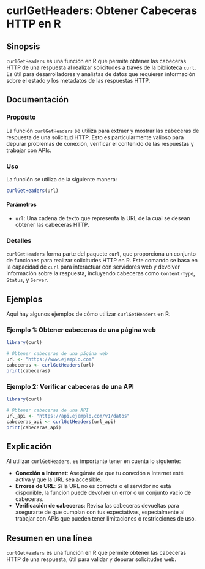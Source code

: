 <!--
Meta Description: # curlGetHeaders: Obtener Cabeceras HTTP en R ## Sinopsis `curlGetHeaders` es una función en R que permite obtener las cabeceras HTTP de una respuesta...
Meta Keywords: cabeceras, una, curlgetheaders, que, url
-->

# curlGetHeaders: Obtener Cabeceras HTTP en R

## Sinopsis
`curlGetHeaders` es una función en R que permite obtener las cabeceras HTTP de una respuesta al realizar solicitudes a través de la biblioteca `curl`. Es útil para desarrolladores y analistas de datos que requieren información sobre el estado y los metadatos de las respuestas HTTP.

## Documentación
### Propósito
La función `curlGetHeaders` se utiliza para extraer y mostrar las cabeceras de respuesta de una solicitud HTTP. Esto es particularmente valioso para depurar problemas de conexión, verificar el contenido de las respuestas y trabajar con APIs.

### Uso
La función se utiliza de la siguiente manera:

```R
curlGetHeaders(url)
```

#### Parámetros
- `url`: Una cadena de texto que representa la URL de la cual se desean obtener las cabeceras HTTP.

### Detalles
`curlGetHeaders` forma parte del paquete `curl`, que proporciona un conjunto de funciones para realizar solicitudes HTTP en R. Este comando se basa en la capacidad de `curl` para interactuar con servidores web y devolver información sobre la respuesta, incluyendo cabeceras como `Content-Type`, `Status`, y `Server`.

## Ejemplos
Aquí hay algunos ejemplos de cómo utilizar `curlGetHeaders` en R:

### Ejemplo 1: Obtener cabeceras de una página web
```R
library(curl)

# Obtener cabeceras de una página web
url <- "https://www.ejemplo.com"
cabeceras <- curlGetHeaders(url)
print(cabeceras)
```

### Ejemplo 2: Verificar cabeceras de una API
```R
library(curl)

# Obtener cabeceras de una API
url_api <- "https://api.ejemplo.com/v1/datos"
cabeceras_api <- curlGetHeaders(url_api)
print(cabeceras_api)
```

## Explicación
Al utilizar `curlGetHeaders`, es importante tener en cuenta lo siguiente:

- **Conexión a Internet**: Asegúrate de que tu conexión a Internet esté activa y que la URL sea accesible.
- **Errores de URL**: Si la URL no es correcta o el servidor no está disponible, la función puede devolver un error o un conjunto vacío de cabeceras.
- **Verificación de cabeceras**: Revisa las cabeceras devueltas para asegurarte de que cumplan con tus expectativas, especialmente al trabajar con APIs que pueden tener limitaciones o restricciones de uso.

## Resumen en una línea
`curlGetHeaders` es una función en R que permite obtener las cabeceras HTTP de una respuesta, útil para validar y depurar solicitudes web.